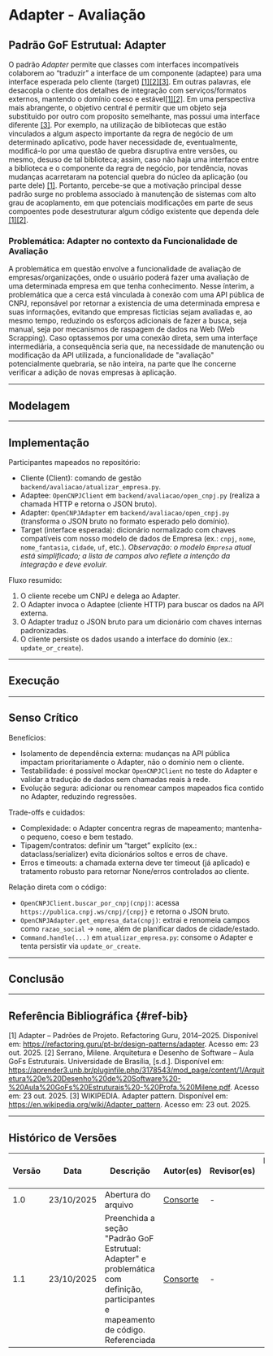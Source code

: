 # Adapter - Avaliação

## Padrão GoF Estrutual: Adapter

O padrão *Adapter* permite que classes com interfaces incompatíveis colaborem ao “traduzir” a interface de um componente (adaptee) para uma interface esperada pelo cliente (target) [[1][2][3]](#ref-bib). Em outras palavras, ele desacopla o cliente dos detalhes de integração com serviços/formatos externos, mantendo o domínio coeso e estável[[1][2]](#ref-bib). Em uma perspectiva mais abrangente, o objetivo central é permitir que um objeto seja substituido por outro com proposito semelhante, mas possui uma interface diferente [[3]](#ref-bib). Por exemplo, na utilização de bibliotecas que estão vinculados a algum aspecto importante da regra de negócio de um determinado aplicativo, pode haver necessidade de, eventualmente, modificá-lo por uma questão de quebra disruptiva entre versões, ou mesmo, desuso de tal biblioteca; assim, caso não haja uma interface entre a biblioteca e o componente da regra de negócio, por tendência, novas mudanças acarretaram na potencial quebra do núcleo da aplicação (ou parte dele) [[1]](#ref-bib). Portanto, percebe-se que a motivação principal desse padrão surge no problema associado à manutenção de sistemas com alto grau de acoplamento, em que potenciais modificações em parte de seus compoentes pode desestruturar algum código existente que dependa dele [[1][2]](#ref-bib). 

### Problemática: Adapter no contexto da Funcionalidade de Avaliação 

A problemática em questão envolve a funcionalidade de avaliação de empresas/organizações, onde o usuário poderá fazer uma avaliação de uma determinada empresa em que tenha conhecimento. Nesse ínterim, a problemática que a cerca está vinculada à conexão com uma API pública de CNPJ, reponsável por retornar a existencia de uma determinada empresa e suas informações, evitando que empresas ficticias sejam avaliadas e, ao mesmo tempo, reduzindo os esforços adicionais de fazer a busca, seja manual, seja por mecanismos de raspagem de dados na Web (Web Scrapping). Caso optassemos por uma conexão direta, sem uma interfaçe intermediária, a consequência seria que, na necessidade de manutenção ou modificação da API utilizada, a funcionalidade de "avaliação" potencialmente quebraria, se não inteira, na parte que lhe concerne verificar a adição de novas empresas à aplicação.


---

## Modelagem

---

## Implementação

Participantes mapeados no repositório:
- Cliente (Client): comando de gestão `backend/avaliacao/atualizar_empresa.py`.
- Adaptee: `OpenCNPJClient` em `backend/avaliacao/open_cnpj.py` (realiza a chamada HTTP e retorna o JSON bruto).
- Adapter: `OpenCNPJAdapter` em `backend/avaliacao/open_cnpj.py` (transforma o JSON bruto no formato esperado pelo domínio).
- Target (interface esperada): dicionário normalizado com chaves compatíveis com nosso modelo de dados de Empresa (ex.: `cnpj`, `nome`, `nome_fantasia`, `cidade`, `uf`, etc.). *Observação: o modelo `Empresa` atual está simplificado; a lista de campos alvo reflete a intenção da integração e deve evoluir.*

Fluxo resumido:
1) O cliente recebe um CNPJ e delega ao Adapter.
2) O Adapter invoca o Adaptee (cliente HTTP) para buscar os dados na API externa.
3) O Adapter traduz o JSON bruto para um dicionário com chaves internas padronizadas.
4) O cliente persiste os dados usando a interface do domínio (ex.: `update_or_create`).

---

## Execução

---

## Senso Crítico

Benefícios:
- Isolamento de dependência externa: mudanças na API pública impactam prioritariamente o Adapter, não o domínio nem o cliente.
- Testabilidade: é possível mockar `OpenCNPJClient` no teste do Adapter e validar a tradução de dados sem chamadas reais à rede.
- Evolução segura: adicionar ou renomear campos mapeados fica contido no Adapter, reduzindo regressões.

Trade-offs e cuidados:
- Complexidade: o Adapter concentra regras de mapeamento; mantenha-o pequeno, coeso e bem testado.
- Tipagem/contratos: definir um “target” explícito (ex.: dataclass/serializer) evita dicionários soltos e erros de chave.
- Erros e timeouts: a chamada externa deve ter timeout (já aplicado) e tratamento robusto para retornar None/erros controlados ao cliente.

Relação direta com o código:
- `OpenCNPJClient.buscar_por_cnpj(cnpj)`: acessa `https://publica.cnpj.ws/cnpj/{cnpj}` e retorna o JSON bruto.
- `OpenCNPJAdapter.get_empresa_data(cnpj)`: extrai e renomeia campos como `razao_social` → `nome`, além de planificar dados de cidade/estado.
- `Command.handle(...)` em `atualizar_empresa.py`: consome o Adapter e tenta persistir via `update_or_create`.

---

## Conclusão


---

## Referência Bibliográfica {#ref-bib}

[1] Adapter – Padrões de Projeto. Refactoring Guru, 2014–2025. Disponível em: https://refactoring.guru/pt-br/design-patterns/adapter. Acesso em: 23 out. 2025.
[2] Serrano, Milene. Arquitetura e Desenho de Software – Aula GoFs Estruturais. Universidade de Brasília, [s.d.]. Disponível em: https://aprender3.unb.br/pluginfile.php/3178543/mod_page/content/1/Arquitetura%20e%20Desenho%20de%20Software%20-%20Aula%20GoFs%20Estruturais%20-%20Profa.%20Milene.pdf. Acesso em: 23 out. 2025.
[3] WIKIPEDIA. Adapter pattern. Disponível em: https://en.wikipedia.org/wiki/Adapter_pattern. Acesso em: 23 out. 2025.

---

## Histórico de Versões

| Versão | Data       | Descrição                                | Autor(es)                             | Revisor(es) | Detalhes da Revisão                                                |
| ------ | ---------- | ---------------------------------------- | ------------------------------------- | ----------- | ------------------------------------------------------------------ |
| 1.0    | 23/10/2025 |    Abertura do arquivo     | [Consorte](https://github.com/MVConsorte) | -    | - |
| 1.1    | 23/10/2025 | Preenchida a seção "Padrão GoF Estrutual: Adapter" e problemática com definição, participantes e mapeamento de código. Referenciada | [Consorte](https://github.com/MVConsorte) | - | - |

